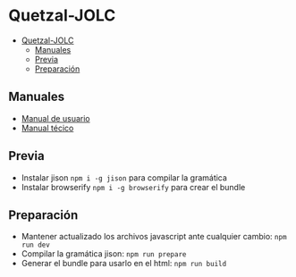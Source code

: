 # Quetzal-JOLC

- [Quetzal-JOLC](#quetzal-jolc)
  - [Manuales](#manuales)
  - [Previa](#previa)
  - [Preparación](#preparación)

## Manuales

- [Manual de usuario](./UserManual.md)
- [Manual técico](./TechniqueManual.md)

## Previa

- Instalar jison `npm i -g jison` para compilar la gramática
- Instalar browserify `npm i -g browserify` para crear el bundle

## Preparación

- Mantener actualizado los archivos javascript ante cualquier cambio: `npm run dev`
- Compilar la gramática jison: `npm run prepare`
- Generar el bundle para usarlo en el html: `npm run build`